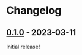 # Changelog

<!-- https://keepachangelog.com/en/1.0.0/ -->

## [0.1.0] - 2023-03-11

Initial release!

[0.1.0]: https://github.com/langston-barrett/treereduce/releases/tag/v0.1.0